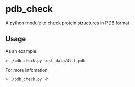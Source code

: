 # pdb_check
A python module to check protein structures in PDB format


## Usage

As an example:
``` shell
> ./pdb_check.py test_data/4lst.pdb
```

For more infomation
``` shell
> ./pdb_check.py -h
```
